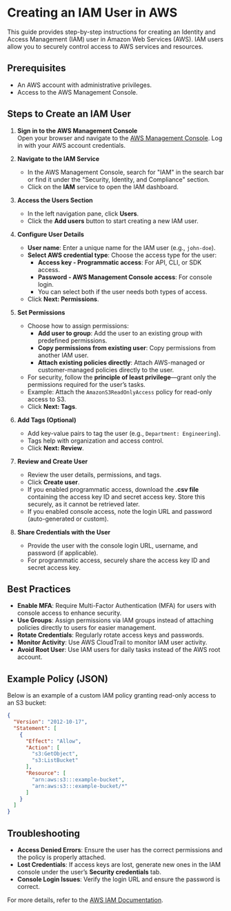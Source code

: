# Creating an IAM User in AWS

This guide provides step-by-step instructions for creating an Identity and Access Management (IAM) user in Amazon Web Services (AWS). IAM users allow you to securely control access to AWS services and resources.

## Prerequisites
- An AWS account with administrative privileges.
- Access to the AWS Management Console.

## Steps to Create an IAM User

1. **Sign in to the AWS Management Console**  
   Open your browser and navigate to the [AWS Management Console](https://aws.amazon.com/console/). Log in with your AWS account credentials.

2. **Navigate to the IAM Service**  
   - In the AWS Management Console, search for "IAM" in the search bar or find it under the "Security, Identity, and Compliance" section.
   - Click on the **IAM** service to open the IAM dashboard.

3. **Access the Users Section**  
   - In the left navigation pane, click **Users**.
   - Click the **Add users** button to start creating a new IAM user.

4. **Configure User Details**  
   - **User name**: Enter a unique name for the IAM user (e.g., `john-doe`).
   - **Select AWS credential type**: Choose the access type for the user:
     - **Access key - Programmatic access**: For API, CLI, or SDK access.
     - **Password - AWS Management Console access**: For console login.
     - You can select both if the user needs both types of access.
   - Click **Next: Permissions**.

5. **Set Permissions**  
   - Choose how to assign permissions:
     - **Add user to group**: Add the user to an existing group with predefined permissions.
     - **Copy permissions from existing user**: Copy permissions from another IAM user.
     - **Attach existing policies directly**: Attach AWS-managed or customer-managed policies directly to the user.
   - For security, follow the **principle of least privilege**—grant only the permissions required for the user’s tasks.
   - Example: Attach the `AmazonS3ReadOnlyAccess` policy for read-only access to S3.
   - Click **Next: Tags**.

6. **Add Tags (Optional)**  
   - Add key-value pairs to tag the user (e.g., `Department: Engineering`).
   - Tags help with organization and access control.
   - Click **Next: Review**.

7. **Review and Create User**  
   - Review the user details, permissions, and tags.
   - Click **Create user**.
   - If you enabled programmatic access, download the **.csv file** containing the access key ID and secret access key. Store this securely, as it cannot be retrieved later.
   - If you enabled console access, note the login URL and password (auto-generated or custom).

8. **Share Credentials with the User**  
   - Provide the user with the console login URL, username, and password (if applicable).
   - For programmatic access, securely share the access key ID and secret access key.

## Best Practices
- **Enable MFA**: Require Multi-Factor Authentication (MFA) for users with console access to enhance security.
- **Use Groups**: Assign permissions via IAM groups instead of attaching policies directly to users for easier management.
- **Rotate Credentials**: Regularly rotate access keys and passwords.
- **Monitor Activity**: Use AWS CloudTrail to monitor IAM user activity.
- **Avoid Root User**: Use IAM users for daily tasks instead of the AWS root account.

## Example Policy (JSON)
Below is an example of a custom IAM policy granting read-only access to an S3 bucket:

```json
{
  "Version": "2012-10-17",
  "Statement": [
    {
      "Effect": "Allow",
      "Action": [
        "s3:GetObject",
        "s3:ListBucket"
      ],
      "Resource": [
        "arn:aws:s3:::example-bucket",
        "arn:aws:s3:::example-bucket/*"
      ]
    }
  ]
}
```

## Troubleshooting
- **Access Denied Errors**: Ensure the user has the correct permissions and the policy is properly attached.
- **Lost Credentials**: If access keys are lost, generate new ones in the IAM console under the user’s **Security credentials** tab.
- **Console Login Issues**: Verify the login URL and ensure the password is correct.

For more details, refer to the [AWS IAM Documentation](https://docs.aws.amazon.com/IAM/latest/UserGuide/introduction.html).
